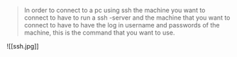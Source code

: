 > 	In order to connect to a pc using ssh the machine you want to connect to have  to run a ssh -server and the machine that you want to connect to have to have the log in username and 
> 	passwords of the machine, this is the command that you want to use.
> 	 
![[ssh.jpg]]

